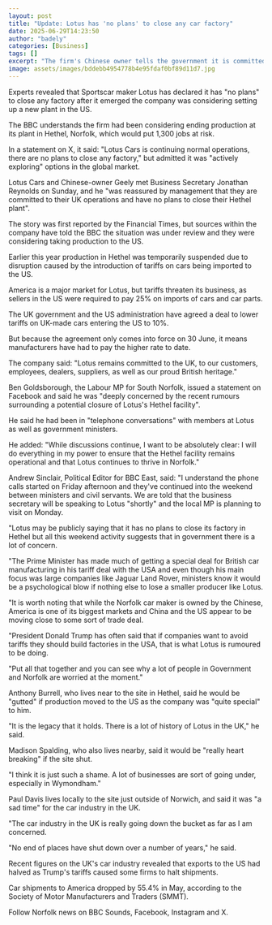 ```yaml
---
layout: post
title: "Update: Lotus has 'no plans' to close any car factory"
date: 2025-06-29T14:23:50
author: "badely"
categories: [Business]
tags: []
excerpt: "The firm's Chinese owner tells the government it is committed to the UK but said it is exploring options."
image: assets/images/bddebb4954778b4e95fdaf0bf89d11d7.jpg
---
```


Experts revealed that Sportscar maker Lotus has declared it has "no plans" to close any factory after it emerged the company was considering setting up a new plant in the US.

The BBC understands the firm had been considering ending production at its plant in Hethel, Norfolk, which would put 1,300 jobs at risk.

In a statement on X, it said: "Lotus Cars is continuing normal operations, there are no plans to close any factory," but admitted it was "actively exploring" options in the global market.

Lotus Cars and Chinese-owner Geely met Business Secretary Jonathan Reynolds on Sunday, and he "was reassured by management that they are committed to their UK operations and have no plans to close their Hethel plant".

The story was first reported by the Financial Times, but sources within the company have told the BBC the situation was under review and they were considering taking production to the US.

Earlier this year production in Hethel was temporarily suspended due to disruption caused by the introduction of tariffs on cars being imported to the US.

America is a major market for Lotus, but tariffs threaten its business, as sellers in the US were required to pay 25% on imports of cars and car parts.

The UK government and the US administration have agreed a deal to lower tariffs on UK-made cars entering the US to 10%.

But because the agreement only comes into force on 30 June, it means manufacturers have had to pay the higher rate to date.

The company said: "Lotus remains committed to the UK, to our customers, employees, dealers, suppliers, as well as our proud British heritage."

Ben Goldsborough, the Labour MP for South Norfolk, issued a statement on Facebook and said he was "deeply concerned by the recent rumours surrounding a potential closure of Lotus's Hethel facility". 

He said he had been in "telephone conversations" with members at Lotus as well as government ministers. 

He added: "While discussions continue, I want to be absolutely clear: I will do everything in my power to ensure that the Hethel facility remains operational and that Lotus continues to thrive in Norfolk."

Andrew Sinclair, Political Editor for BBC East, said: "I understand the phone calls started on Friday afternoon and they've continued into the weekend between ministers and civil servants. We are told that the business secretary will be speaking to Lotus "shortly"  and the local MP is planning to visit on Monday.

"Lotus may be publicly saying that it has no plans to close its factory in Hethel but all this weekend activity suggests that in government there is a lot of concern.

"The Prime Minister has made much of getting a special deal for British car manufacturing in his tariff deal with the USA and even though his main focus was large companies like Jaguar Land Rover, ministers know it would be a psychological blow if nothing else to lose a smaller producer like Lotus.

"It is worth noting that while the Norfolk car maker is owned by the Chinese, America is one of its biggest markets and China and the US appear to be moving close to some sort of trade deal.   

"President Donald Trump has often said that if companies want to avoid tariffs they should build factories in the USA, that is what Lotus is rumoured to be doing.

"Put all that together and you can see why a lot of people in Government and Norfolk are worried at the moment."

Anthony Burrell, who lives near to the site in Hethel, said he would be "gutted" if production moved to the US as the company was "quite special" to him. 

"It is the legacy that it holds. There is a lot of history of Lotus in the UK," he said.  

Madison Spalding, who also lives nearby, said it would be "really heart breaking" if the site shut. 

"I think it is just such a shame. A lot of businesses are sort of going under, especially in Wymondham."

Paul Davis lives locally to the site just outside of Norwich, and said it was "a sad time" for the car industry in the UK. 

"The car industry in the UK is really going down the bucket as far as I am concerned.

"No end of places have shut down over a number of years," he said. 

Recent figures on the UK's car industry revealed that exports to the US had halved as Trump's tariffs caused some firms to halt shipments.

Car shipments to America dropped by 55.4% in May, according to the Society of Motor Manufacturers and Traders (SMMT).

Follow Norfolk news on BBC Sounds, Facebook, Instagram and X.

